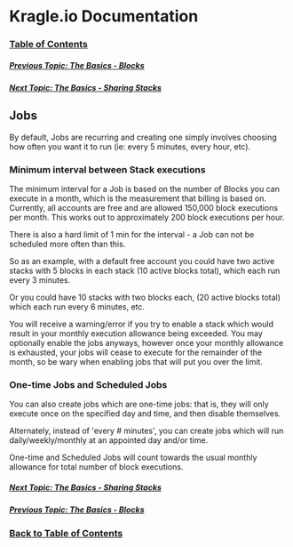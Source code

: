 # Kragle.io Documentation

### [Table of Contents](../README.md)

##### [Previous Topic: The Basics - Blocks](./Blocks.md)

##### [Next Topic: The Basics - Sharing Stacks](./Sharing_Stacks.md)

## Jobs

By default, Jobs are recurring and creating one simply involves choosing how often you want it to run (ie: every 5 minutes, every hour, etc).

### Minimum interval between Stack executions

The minimum interval for a Job is based on the number of Blocks you can execute in a month, which is the measurement that billing is based on. Currently, all accounts are free and are allowed 150,000 block executions per month. This works out to approximately 200 block executions per hour.

There is also a hard limit of 1 min for the interval - a Job can not be scheduled more often than this.

So as an example, with a default free account you could have two active stacks with 5 blocks in each stack (10 active blocks total), which each run every 3 minutes.

Or you could have 10 stacks with two blocks each, (20 active blocks total) which each run every 6 minutes, etc.

You will receive a warning/error if you try to enable a stack which would result in your monthly execution allowance being exceeded. You may optionally enable the jobs anyways, however once your monthly allowance is exhausted, your jobs will cease to execute for the remainder of the month, so be wary when enabling jobs that will put you over the limit.

### One-time Jobs and Scheduled Jobs

You can also create jobs which are one-time jobs: that is, they will only execute once on the specified day and time, and then disable themselves.

Alternately, instead of 'every # minutes', you can create jobs which will run daily/weekly/monthly at an appointed day and/or time.

One-time and Scheduled Jobs will count towards the usual monthly allowance for total number of block executions.

##### [Next Topic: The Basics - Sharing Stacks](./Sharing_Stacks.md)

##### [Previous Topic: The Basics - Blocks](./Blocks.md)

### [Back to Table of Contents](../README.md)

